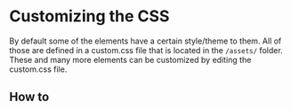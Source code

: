 # Customizing the CSS
By default some of the elements have a certain style/theme to them. All of those are defined in a custom.css file that is located in the `/assets/` folder. These and many more elements can be customized by editing the custom.css file.

## How to